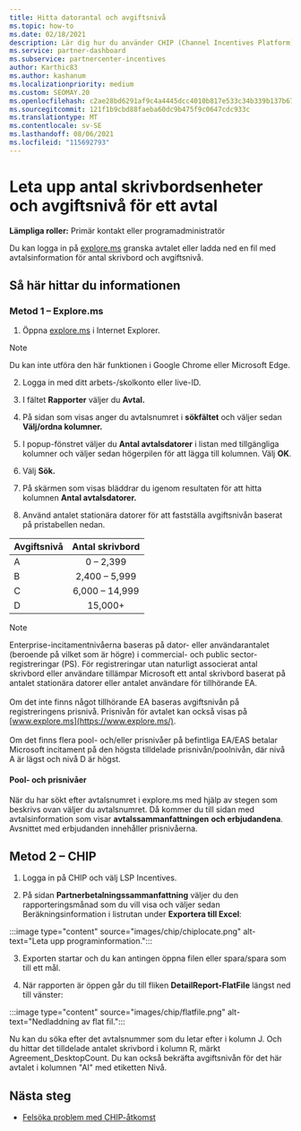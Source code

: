 ```yaml
---
title: Hitta datorantal och avgiftsnivå
ms.topic: how-to
ms.date: 02/18/2021
description: Lär dig hur du använder CHIP (Channel Incentives Platform) för att hitta information om antal stationära datorer och avgifter för ett avtal.
ms.service: partner-dashboard
ms.subservice: partnercenter-incentives
author: Karthic83
ms.author: kashanum
ms.localizationpriority: medium
ms.custom: SEOMAY.20
ms.openlocfilehash: c2ae28bd6291af9c4a4445dcc4010b817e533c34b339b137b67ae1a99b5f4e2c
ms.sourcegitcommit: 121f1b9cbd88faeba60dc9b475f9c0647cdc933c
ms.translationtype: MT
ms.contentlocale: sv-SE
ms.lasthandoff: 08/06/2021
ms.locfileid: "115692793"
---
```

# <a name="locate-the-desktop-count-and-fee-level-for-an-agreement"></a>Leta upp antal skrivbordsenheter och avgiftsnivå för ett avtal

**Lämpliga roller:** Primär kontakt eller programadministratör

Du kan logga in på [explore.ms](https://www.explore.ms/) granska avtalet eller ladda ned en fil med avtalsinformation för antal skrivbord och avgiftsnivå.

## <a name="to-locate-the-information"></a>Så här hittar du informationen

### <a name="method-1--explorems"></a>Metod 1 – Explore.ms

1. Öppna [explore.ms](https://www.explore.ms/) i Internet Explorer. 

>[!Note]
>Du kan inte utföra den här funktionen i Google Chrome eller Microsoft Edge.

2. Logga in med ditt arbets-/skolkonto eller live-ID.  

3. I fältet **Rapporter** väljer du **Avtal.**

4. På sidan som visas anger du avtalsnumret i **sökfältet** och väljer sedan **Välj/ordna kolumner.**

5. I popup-fönstret väljer du **Antal avtalsdatorer** i listan med tillgängliga kolumner och väljer sedan högerpilen för att lägga till kolumnen. Välj **OK**.

6. Välj **Sök.**

7. På skärmen som visas bläddrar du igenom resultaten för att hitta kolumnen **Antal avtalsdatorer.** 

8. Använd antalet stationära datorer för att fastställa avgiftsnivån baserat på pristabellen nedan.  

| Avgiftsnivå | Antal skrivbord |
| ------ | :-----------: |
|  A | 0 – 2,399    |
|  B | 2,400 – 5,999    |
|  C | 6,000 – 14,999    |
|  D | 15,000+   |

>[!NOTE]
>Enterprise-incitamentnivåerna baseras på dator- eller användarantalet (beroende på vilket som är högre) i commercial- och public sector-registreringar (PS). För registreringar utan naturligt associerat antal skrivbord eller användare tillämpar Microsoft ett antal skrivbord baserat på antalet stationära datorer eller antalet användare för tillhörande EA. <br><br>Om det inte finns något tillhörande EA baseras avgiftsnivån på registreringens prisnivå. Prisnivån för avtalet kan också visas på [www.explore.ms](https://www.explore.ms/). <br><br>Om det finns flera pool- och/eller prisnivåer på befintliga EA/EAS betalar Microsoft incitament på den högsta tilldelade prisnivån/poolnivån, där nivå A är lägst och nivå D är högst.

#### <a name="pool-and-pricing-levels"></a>Pool- och prisnivåer

När du har sökt efter avtalsnumret i explore.ms med hjälp av stegen som beskrivs ovan väljer du avtalsnumret. Då kommer du till sidan med avtalsinformation som visar **avtalssammanfattningen** **och erbjudandena**. Avsnittet med erbjudanden innehåller prisnivåerna.

## <a name="method-2---chip"></a>Metod 2 – CHIP

1. Logga in på CHIP och välj LSP Incentives.

2. På sidan **Partnerbetalningssammanfattning** väljer du den rapporteringsmånad  som du vill visa och väljer sedan Beräkningsinformation i listrutan under **Exportera till Excel**:

:::image type="content" source="images/chip/chiplocate.png" alt-text="Leta upp programinformation.":::

3. Exporten startar och du kan antingen öppna filen eller spara/spara som till ett mål.

4. När rapporten är öppen går du till fliken **DetailReport-FlatFile** längst ned till vänster:

:::image type="content" source="images/chip/flatfile.png" alt-text="Nedladdning av flat fil.":::

Nu kan du söka efter det avtalsnummer som du letar efter i kolumn J. Och du hittar det tilldelade antalet skrivbord i kolumn R, märkt Agreement_DesktopCount. Du kan också bekräfta avgiftsnivån för det här avtalet i kolumnen "AI" med etiketten Nivå.

## <a name="next-steps"></a>Nästa steg

- [Felsöka problem med CHIP-åtkomst](chip-access-trouble.md)
